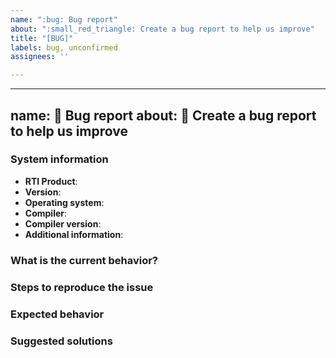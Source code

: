 ```yaml
---
name: ":bug: Bug report"
about: ":small_red_triangle: Create a bug report to help us improve"
title: "[BUG]"
labels: bug, unconfirmed
assignees: ''

---
```


---
name: :bug: Bug report
about: :small_red_triangle: Create a bug report to help us improve
---

<!-- :warning: Please, try to follow the template -->

### System information

- **RTI Product**:
- **Version**:
- **Operating system**:
- **Compiler**:
- **Compiler version**:
- **Additional information**:

### What is the current behavior?

### Steps to reproduce the issue

### Expected behavior

### Suggested solutions
